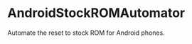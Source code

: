 AndroidStockROMAutomator
========================

Automate the reset to stock ROM for Android phones.
